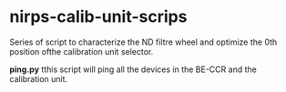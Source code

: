 # nirps-calib-unit-scrips
Series of script to characterize the ND filtre wheel and optimize the 0th position ofthe calibration unit selector.

**ping.py** tthis script will ping all the devices in the BE-CCR and the calibration unit.
